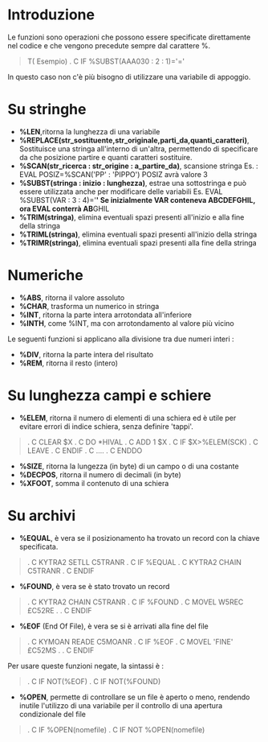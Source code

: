 # Introduzione
Le funzioni sono operazioni che possono essere specificate direttamente nel codice e che vengono precedute sempre dal carattere %.
> T( Esempio)
.    C                   IF        %SUBST(AAA030 : 2 : 1)='='

In questo caso non c'è più bisogno di utilizzare una variabile di appoggio.

# Su stringhe
 * **%LEN**,ritorna la lunghezza di una variabile
 * **%REPLACE(str_sostituente,str_originale,parti_da,quanti_caratteri)**, Sostituisce una stringa all'interno di un'altra, permettendo di specificare da che posizione partire e quanti caratteri sostituire.
 * **%SCAN(str_ricerca  :  str_origine  :  a_partire_da)**, scansione stringa Es. :  EVAL POSIZ=%SCAN('PP' : 'PIPPO')       POSIZ avrà valore 3
 * **%SUBST(stringa : inizio : lunghezza)**, estrae una sottostringa e può essere utilizzata anche per modificare delle variabili Es.  EVAL %SUBST(VAR : 3 : 4)='****'       Se inizialmente VAR conteneva ABCDEFGHIL, ora EVAL conterrà AB****GHIL
 * **%TRIM(stringa)**, elimina eventuali spazi presenti all'inizio e alla fine della stringa
 * **%TRIML(stringa)**,  elimina eventuali spazi presenti all'inizio della stringa
 * **%TRIMR(stringa)**,  elimina eventuali spazi presenti alla fine della stringa

# Numeriche
 * **%ABS**, ritorna il valore assoluto
 * **%CHAR**,  trasforma un numerico in stringa
 * **%INT**, ritorna la parte intera arrotondata all'inferiore
 * **%INTH**, come %INT, ma con arrotondamento al valore più vicino

Le seguenti funzioni si applicano alla divisione tra due numeri interi : 
 * **%DIV**, ritorna la parte intera del risultato
 * **%REM**, ritorna il resto (intero)

# Su lunghezza campi e schiere
 * **%ELEM**, ritorna il numero di elementi di una schiera ed è utile per evitare errori di indice schiera, senza definire 'tappi'.
>.     C                   CLEAR                 $X
.     C                   DO        *HIVAL
.     C                   ADD       1           $X
.     C                   IF        $X>%ELEM(SCK)
.     C                   LEAVE
.     C                   ENDIF
.     C                   ....
.     C                   ENDDO


 * **%SIZE**, ritorna la lungezza (in byte) di un campo o di una costante
 * **%DECPOS**, ritorna il numero di decimali (in byte)
 * **%XFOOT**, somma il contenuto di una schiera

# Su archivi
 * **%EQUAL**, è vera se il posizionamento ha trovato un record con la chiave specificata.

>.     C     KYTRA2        SETLL     C5TRANR
.     C                   IF        %EQUAL
.     C     KYTRA2        CHAIN     C5TRANR
.     C                   ENDIF


 * **%FOUND**, è vera se è stato trovato un record

>.     C     KYTRA2        CHAIN     C5TRANR
.     C                   IF        %FOUND
.     C                   MOVEL     W5REC         £C52RE                                  .
.     C                   ENDIF


 * **%EOF** (End Of File), è vera se si è arrivati alla fine del file

>.     C     KYMOAN        READE     C5MOANR
.     C                   IF        %EOF
.     C                   MOVEL     'FINE'        £C52MS                                         .
.     C                   ENDIF


Per usare queste funzioni negate, la sintassi è : 

>.     C                   IF        NOT(%EOF)
.     C                   IF        NOT(%FOUND)


 * **%OPEN**, permette di controllare se un file è aperto o meno, rendendo inutile l'utilizzo di una variabile per il controllo di una apertura condizionale del file

>.     C                   IF        %OPEN(nomefile)
.     C                   IF        NOT %OPEN(nomefile)

